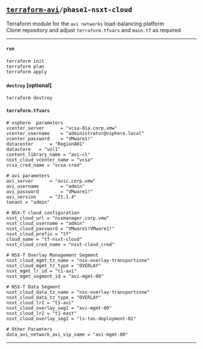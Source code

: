 ## [`terraform-avi`](../README.md)`/phase1-nsxt-cloud`
Terraform module for the `avi networks` load-balancing platform  
Clone repository and adjust `terraform.tfvars` and `main.tf` as required  

---

#### `run`
```
terraform init
terraform plan
terraform apply
```

#### `destroy` [optional]
```
terraform destroy
```

#### `terraform.tfvars`
```
# vsphere  parameters
vcenter_server		= "vcsa-01a.corp.vmw"
vcenter_username	= "administrator@vsphere.local"
vcenter_password	= "VMware1!"
datacenter		= "RegionA01"
datastore	= "vol1"
content_library_name = "avi-cl"
nsxt_cloud_vcenter_name = "vcsa"
vcsa_cred_name = "vcsa-cred"

# avi parameters
avi_server		= "avic.corp.vmw"
avi_username		= "admin"
avi_password		= "VMware1!"
avi_version		= "21.1.4"
tenant = "admin"

# NSX-T cloud configuration
nsxt_cloud_url = "nsxmanager.corp.vmw"
nsxt_cloud_username = "admin"
nsxt_cloud_password = "VMware1!VMware1!"
nsxt_cloud_prefix = "tf"
cloud_name = "tf-nsxt-cloud"
nsxt_cloud_cred_name = "nsxt-cloud_cred"

# NSX-T Overlay Management Segment
nsxt_cloud_mgmt_tz_name = "nsx-overlay-transportzone"
nsxt_cloud_mgmt_tz_type = "OVERLAY"
nsxt_mgmt_lr_id = "t1-avi"
nsxt_mgmt_segment_id = "avi-mgmt-00"

# NSX-T Data Segment
nsxt_cloud_data_tz_name = "nsx-overlay-transportzone"
nsxt_cloud_data_tz_type = "OVERLAY"
nsxt_cloud_lr1 = "t1-avi"
nsxt_cloud_overlay_seg1 = "avi-mgmt-00"
nsxt_cloud_lr2 = "t1-east"
nsxt_cloud_overlay_seg2 = "ls-tas-deployment-01"

# Other Paramters
data_avi_network_avi_vip_name = "avi-mgmt-00"
```
---
